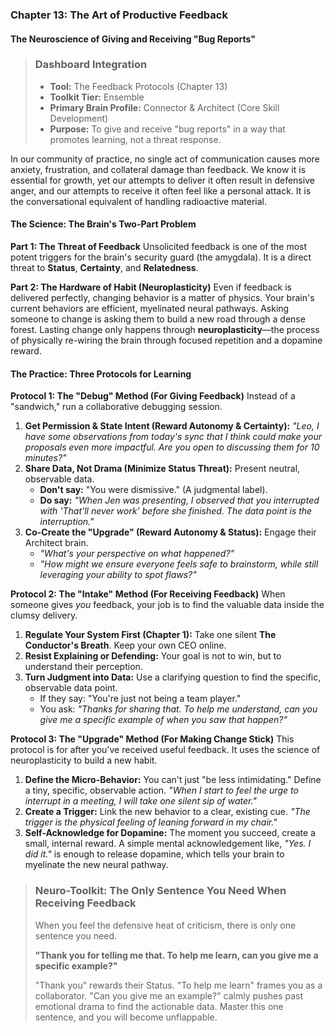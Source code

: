 ### **Chapter 13: The Art of Productive Feedback**
#### The Neuroscience of Giving and Receiving "Bug Reports"

> ### **Dashboard Integration**
>
> *   **Tool:** The Feedback Protocols (Chapter 13)
> *   **Toolkit Tier:** Ensemble
> *   **Primary Brain Profile:** Connector & Architect (Core Skill Development)
> *   **Purpose:** To give and receive "bug reports" in a way that promotes learning, not a threat response.

In our community of practice, no single act of communication causes more anxiety, frustration, and collateral damage than feedback. We know it is essential for growth, yet our attempts to deliver it often result in defensive anger, and our attempts to receive it often feel like a personal attack. It is the conversational equivalent of handling radioactive material.

#### **The Science: The Brain's Two-Part Problem**

**Part 1: The Threat of Feedback**
Unsolicited feedback is one of the most potent triggers for the brain's security guard (the amygdala). It is a direct threat to **Status**, **Certainty**, and **Relatedness**.

**Part 2: The Hardware of Habit (Neuroplasticity)**
Even if feedback is delivered perfectly, changing behavior is a matter of physics. Your brain's current behaviors are efficient, myelinated neural pathways. Asking someone to change is asking them to build a new road through a dense forest. Lasting change only happens through **neuroplasticity**—the process of physically re-wiring the brain through focused repetition and a dopamine reward.

#### **The Practice: Three Protocols for Learning**

**Protocol 1: The "Debug" Method (For Giving Feedback)**
Instead of a "sandwich," run a collaborative debugging session.
1.  **Get Permission & State Intent (Reward Autonomy & Certainty):** *"Leo, I have some observations from today's sync that I think could make your proposals even more impactful. Are you open to discussing them for 10 minutes?"*
2.  **Share Data, Not Drama (Minimize Status Threat):** Present neutral, observable data.
    *   **Don't say:** "You were dismissive." (A judgmental label).
    *   **Do say:** *"When Jen was presenting, I observed that you interrupted with 'That'll never work' before she finished. The data point is the interruption."*
3.  **Co-Create the "Upgrade" (Reward Autonomy & Status):** Engage their Architect brain.
    *   *"What's your perspective on what happened?"*
    *   *"How might we ensure everyone feels safe to brainstorm, while still leveraging your ability to spot flaws?"*

**Protocol 2: The "Intake" Method (For Receiving Feedback)**
When someone gives *you* feedback, your job is to find the valuable data inside the clumsy delivery.
1.  **Regulate Your System First (Chapter 1):** Take one silent **The Conductor's Breath**. Keep your own CEO online.
2.  **Resist Explaining or Defending:** Your goal is not to win, but to understand their perception.
3.  **Turn Judgment into Data:** Use a clarifying question to find the specific, observable data point.
    *   If they say: "You're just not being a team player."
    *   You ask: *"Thanks for sharing that. To help me understand, can you give me a specific example of when you saw that happen?"*

**Protocol 3: The "Upgrade" Method (For Making Change Stick)**
This protocol is for after you've received useful feedback. It uses the science of neuroplasticity to build a new habit.
1.  **Define the Micro-Behavior:** You can't just "be less intimidating." Define a tiny, specific, observable action. *"When I start to feel the urge to interrupt in a meeting, I will take one silent sip of water."*
2.  **Create a Trigger:** Link the new behavior to a clear, existing cue. *"The trigger is the physical feeling of leaning forward in my chair."*
3.  **Self-Acknowledge for Dopamine:** The moment you succeed, create a small, internal reward. A simple mental acknowledgement like, *"Yes. I did it."* is enough to release dopamine, which tells your brain to myelinate the new neural pathway.

> ### **Neuro-Toolkit: The Only Sentence You Need When Receiving Feedback**
>
> When you feel the defensive heat of criticism, there is only one sentence you need.
>
> **"Thank you for telling me that. To help me learn, can you give me a specific example?"**
>
> "Thank you" rewards their Status. "To help me learn" frames you as a collaborator. "Can you give me an example?" calmly pushes past emotional drama to find the actionable data. Master this one sentence, and you will become unflappable.
      